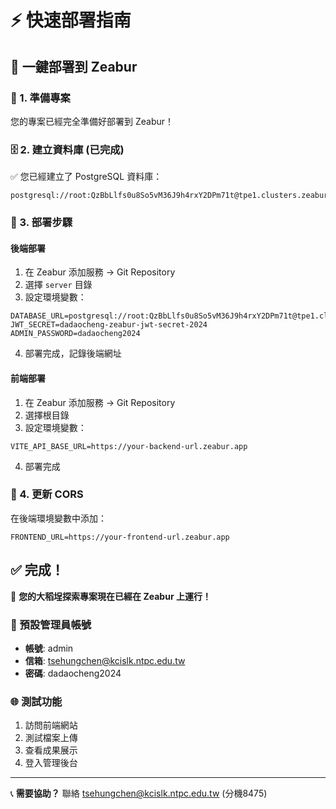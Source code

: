 # ⚡ 快速部署指南

## 🎯 一鍵部署到 Zeabur

### 📂 1. 準備專案
您的專案已經完全準備好部署到 Zeabur！

### 🗄️ 2. 建立資料庫 (已完成)
✅ 您已經建立了 PostgreSQL 資料庫：
```
postgresql://root:QzBbLlfs0u8So5vM36J9h4rxY2DPm71t@tpe1.clusters.zeabur.com:31646/zeabur
```

### 🚀 3. 部署步驟

#### 後端部署
1. 在 Zeabur 添加服務 → Git Repository
2. 選擇 `server` 目錄
3. 設定環境變數：
```env
DATABASE_URL=postgresql://root:QzBbLlfs0u8So5vM36J9h4rxY2DPm71t@tpe1.clusters.zeabur.com:31646/zeabur
JWT_SECRET=dadaocheng-zeabur-jwt-secret-2024
ADMIN_PASSWORD=dadaocheng2024
```
4. 部署完成，記錄後端網址

#### 前端部署  
1. 在 Zeabur 添加服務 → Git Repository
2. 選擇根目錄
3. 設定環境變數：
```env
VITE_API_BASE_URL=https://your-backend-url.zeabur.app
```
4. 部署完成

### 🔗 4. 更新 CORS
在後端環境變數中添加：
```env
FRONTEND_URL=https://your-frontend-url.zeabur.app
```

## ✅ 完成！

🎉 **您的大稻埕探索專案現在已經在 Zeabur 上運行！**

### 📝 預設管理員帳號
- **帳號**: admin
- **信箱**: tsehungchen@kcislk.ntpc.edu.tw  
- **密碼**: dadaocheng2024

### 🌐 測試功能
1. 訪問前端網站
2. 測試檔案上傳
3. 查看成果展示
4. 登入管理後台

---

📞 **需要協助？** 聯絡 tsehungchen@kcislk.ntpc.edu.tw (分機8475)